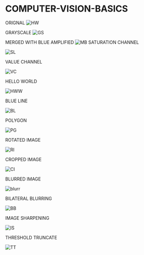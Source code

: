 # COMPUTER-VISION-BASICS
ORIGNAL
![HW](https://user-images.githubusercontent.com/42671977/85916415-41ea2a00-b86e-11ea-95a4-86dee510460f.png)

GRAYSCALE
![GS](https://user-images.githubusercontent.com/42671977/85916481-bde47200-b86e-11ea-9153-4fec69763c7f.png)

MERGED WITH BLUE AMPLIFIED
![MB](https://user-images.githubusercontent.com/42671977/85916604-fe90bb00-b86f-11ea-8758-346fd0ccafa0.png)
SATURATION CHANNEL

![SL](https://user-images.githubusercontent.com/42671977/85916636-431c5680-b870-11ea-9f68-040f6df3aea3.png)

VALUE CHANNEL

![VC](https://user-images.githubusercontent.com/42671977/85916671-b45c0980-b870-11ea-87da-216038d5fd24.png)

HELLO WORLD


![HWW](https://user-images.githubusercontent.com/42671977/85916773-8f1bcb00-b871-11ea-8588-61a332057538.png)

BLUE LINE

![BL](https://user-images.githubusercontent.com/42671977/85916831-efab0800-b871-11ea-9276-fb5962e1498c.png)


POLYGON

![PG](https://user-images.githubusercontent.com/42671977/85916901-ab6c3780-b872-11ea-89d4-67f132b9ec62.png)

ROTATED IMAGE


![RI](https://user-images.githubusercontent.com/42671977/85916989-aeb3f300-b873-11ea-82c0-2f85e4d56efb.png)

CROPPED IMAGE

![CI](https://user-images.githubusercontent.com/42671977/85917039-33067600-b874-11ea-9b17-afa451ecb94c.png)

BLURRED IMAGE


![blurr](https://user-images.githubusercontent.com/42671977/85917073-a27c6580-b874-11ea-84f1-fe68ec77ae7e.png)


BILATERAL BLURRING


![BB](https://user-images.githubusercontent.com/42671977/85917095-ee2f0f00-b874-11ea-95e1-70570382a702.png)

IMAGE SHARPENING


![IS](https://user-images.githubusercontent.com/42671977/85917141-57168700-b875-11ea-8a51-93cf0e550c90.png)


THRESHOLD TRUNCATE


![TT](https://user-images.githubusercontent.com/42671977/85917194-ad83c580-b875-11ea-91ea-2208fc850258.png)
